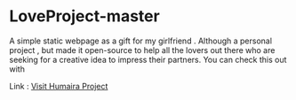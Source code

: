 # LoveProject-master
A simple static webpage as a gift for my girlfriend . Although a personal project , but made it open-source to help all the lovers out there who are seeking for a creative idea to impress their partners.
You can check this out with

Link : <a href="https://humaira-three.vercel.app/" target="_blank">Visit Humaira Project</a>
